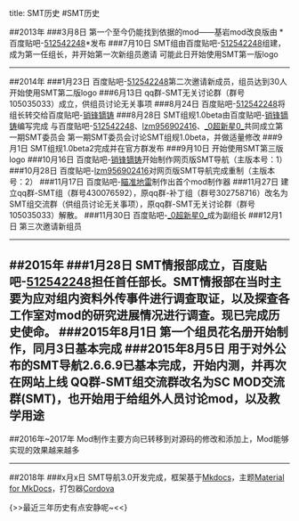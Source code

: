title: SMT历史
#SMT历史

##2013年
###3月8日
第一个至今仍能找到依据的mod——基岩mod改良版由 *百度贴吧-[512542248][1]*发布
###7月10日
SMT组由百度贴吧-[512542248][1]组建，成为第一任组长，并开始第一次新组员邀请
可能此日开始使用SMT第一版logo

---
##2014年
###1月23日
百度贴吧-[512542248][1]第二次邀请新成员，组员达到30人
开始使用SMT第二版logo
###6月13日
qq群-SMT无关讨论群（群号105035033）成立，供组员讨论无关事项
###8月24日
百度贴吧-[512542248][1]将组长转交给百度贴吧-[销锋镝铸][2]
###8月28日
SMT组规1.0beta由百度贴吧-[销锋镝铸][2]编写完成
与百度贴吧-[512542248][1]、[lzm956902416][3]、[\_0超新星0\_][4]共同成立第一期SMT委员会
第一期SMT委员会讨论SMT组规1.0beta，并做适量修改
###9月1日
SMT组规1.0beta2完成并在官方群发布
###9月10日
开始使用SMT第三版logo
###10月16日
百度贴吧-[销锋镝铸][2]开始制作网页版SMT导航（主版本号：1）
###10月28日
百度贴吧-[lzm956902416][3]对网页版SMT导航完成重制（主版本号：2）
###11月17日
百度贴吧-[瞄准地雷][5]制作出首个mod制作器
###11月27日
建立qq群-SMT组（群号430076592），原qq群-补丁组（群号302758716）改名为SMT组交流群（供组员讨论无关事项），原qq群-SMT无关讨论群（群号105035033）解散。
###11月30日
百度贴吧-[\_0超新星0\_][4]成为副组长
###12月1日
第三次邀请新组员

---
##2015年
###1月28日
SMT情报部成立，百度贴吧-[512542248][1]担任首任部长。SMT情报部在当时主要为应对组内资料外传事件进行调查取证，以及探查各工作室对mod的研究进展情况进行调查。现已完成历史使命。
###2015年8月1日
第一个组员花名册开始制作，同月3日基本完成
###2015年8月5日
用于对外公布的SMT导航2.6.6.9已基本完成，开始内测，并再次在网站上线
QQ群-SMT组交流群改名为SC MOD交流群(SMT)，也开始用于给组外人员讨论mod，以及教学用途
---
##2016年~2017年
Mod制作主要方向已转移到对源码的修改和添加上，Mod能够实现的效果越来越多

---
##2018年
###x月x日
SMT导航3.0开发完成，框架基于[Mkdocs][6]，主题[Material for MkDocs][7]，打包器[Cordova][8]

{>>最近三年历史有点安静呢~<<} 

[1]: http://tieba.baidu.com/home/main/?un=512542248
[2]: http://tieba.baidu.com/home/main/?un=销锋镝铸
[3]: http://tieba.baidu.com/home/main/?un=lzm956902416
[4]: http://tieba.baidu.com/home/main/?un=_0超新星0_
[5]: http://tieba.baidu.com/home/main/?un=瞄准地雷
[6]: http://www.mkdocs.org/
[7]: https://squidfunk.github.io/mkdocs-material/
[8]: http://cordova.apache.org/

<script>
$("article a[href^='http']:not([target])").attr("target","_blank");
</script>